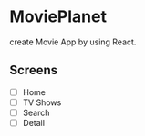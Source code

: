 # MoviePlanet

create Movie App by using React.

## Screens

- [ ] Home
- [ ] TV Shows
- [ ] Search
- [ ] Detail